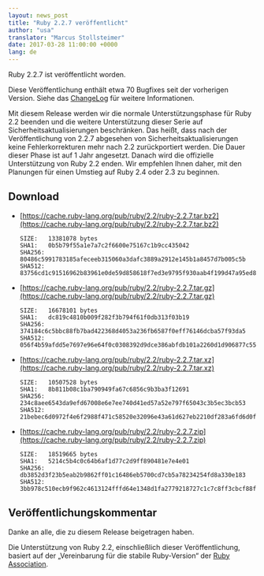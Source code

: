 ```yaml
---
layout: news_post
title: "Ruby 2.2.7 veröffentlicht"
author: "usa"
translator: "Marcus Stollsteimer"
date: 2017-03-28 11:00:00 +0000
lang: de
---
```


Ruby 2.2.7 ist veröffentlicht worden.

Diese Veröffentlichung enthält etwa 70 Bugfixes seit der vorherigen Version.
Siehe das
[ChangeLog](https://svn.ruby-lang.org/repos/ruby/tags/v2_2_7/ChangeLog)
für weitere Informationen.

Mit diesem Release werden wir die normale Unterstützungsphase für
Ruby 2.2 beenden und die weitere Unterstützung dieser Serie auf
Sicherheitsaktualisierungen beschränken.
Das heißt, dass nach der Veröffentlichung von 2.2.7 abgesehen von
Sicherheitsaktualisierungen keine Fehlerkorrekturen mehr nach 2.2
zurückportiert werden.
Die Dauer dieser Phase ist auf 1 Jahr angesetzt.
Danach wird die offizielle Unterstützung von Ruby 2.2 enden.
Wir empfehlen Ihnen daher, mit den Planungen für einen Umstieg auf
Ruby 2.4 oder 2.3 zu beginnen.


## Download

* [https://cache.ruby-lang.org/pub/ruby/2.2/ruby-2.2.7.tar.bz2](https://cache.ruby-lang.org/pub/ruby/2.2/ruby-2.2.7.tar.bz2)

      SIZE:   13381078 bytes
      SHA1:   0b5b79f55a1e7a7c2f6600e75167c1b9cc435042
      SHA256: 80486c5991783185afeceeb315060a3dafc3889a2912e145b1a8457d7b005c5b
      SHA512: 83756cd1c91516962b83961e0de59d858618f7ed3e9795f930aab4f199d47a95ed8f867d8aa9b51d508be26d9babf2140117c88241168bac41e6ef702cfadf20

* [https://cache.ruby-lang.org/pub/ruby/2.2/ruby-2.2.7.tar.gz](https://cache.ruby-lang.org/pub/ruby/2.2/ruby-2.2.7.tar.gz)

      SIZE:   16678101 bytes
      SHA1:   dc819c4810b009f282f3b794f61f0db313f03b19
      SHA256: 374184c6c5bbc88fb7bad422368d4053a236fb6587f0eff76146dcba57f93da5
      SHA512: 056f4b59afdd5e7697e96e64f0c0308392d9dce386abfdb101a2260d1d906877c55ae135cb86a1598a778ca7beb39424ad38bce0deb860981a10e8f5d48bf359

* [https://cache.ruby-lang.org/pub/ruby/2.2/ruby-2.2.7.tar.xz](https://cache.ruby-lang.org/pub/ruby/2.2/ruby-2.2.7.tar.xz)

      SIZE:   10507528 bytes
      SHA1:   8b811b08c1ba790949fa67c6856c9b3ba3f12691
      SHA256: 234c8aee6543da9efd67008e6e7ee740d41ed57a52e797f65043c3b5ec3bcb53
      SHA512: 21bebec6d0972f4e6f2988f471c58520e32096e43a61d627eb2210df283a6fd6d0fc49da9063f2d086f3d489f13e948462a6f084f9e931b4fde6102f490cc225

* [https://cache.ruby-lang.org/pub/ruby/2.2/ruby-2.2.7.zip](https://cache.ruby-lang.org/pub/ruby/2.2/ruby-2.2.7.zip)

      SIZE:   18519665 bytes
      SHA1:   5214c5b4c0c64b6af1d77c2d9ff890481e7e4e01
      SHA256: db3852d3f23b5eab2b9862ff01c16486eb5700cd7cb5a78234254fd8a330e183
      SHA512: 3bb978c510ecb9f962c4613124fffd64e1348d1fa2779218727c1c7c8ff3cbcf88ff0232acb815f3363af67e9f5ce546ca84990ee95269f9512270830daa588a

## Veröffentlichungskommentar

Danke an alle, die zu diesem Release beigetragen haben.

Die Unterstützung von Ruby 2.2, einschließlich dieser Veröffentlichung,
basiert auf der „Vereinbarung für die stabile Ruby-Version“ der
[Ruby Association](http://www.ruby.or.jp/).

